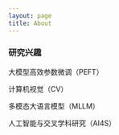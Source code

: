 ```yaml
---
layout: page
title: About
---
```


### 研究兴趣

大模型高效参数微调（PEFT）

计算机视觉（CV）

多模态大语言模型（MLLM）

人工智能与交叉学科研究（AI4S）

